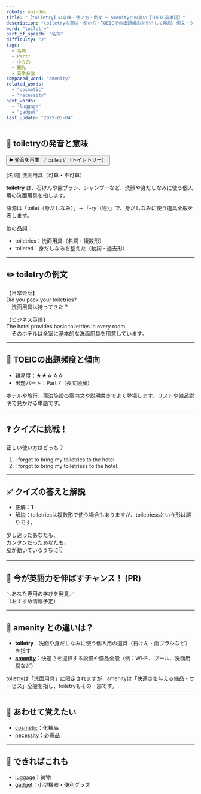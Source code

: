 ```yaml
---
robots: noindex
title: "【toiletry】の意味・使い方・例文 ― amenityとの違い【TOEIC英単語】"
description: "toiletryの意味・使い方・TOEICでの出題傾向をやさしく解説。例文・クイズ付きでamenityとの違いもわかりやすく学べます。"
word: "toiletry"
part_of_speech: "名詞"
difficulty: "2"
tags:
  - 名詞
  - Part7
  - 中立的
  - 観光
  - 日常会話
compared_word: "amenity"
related_words:
  - "cosmetic"
  - "necessity"
next_words:
  - "luggage"
  - "gadget"
last_update: "2025-05-04"
---
```


## 🔰 toiletryの発音と意味

<button class="play-audio" onclick="playTTS('toiletry')">
  <span class="play-audio-main">
    ▶️ 発音を再生　/ˈtɔɪ.lə.tri/
  </span>
  <span class="play-audio-sub">
    （トイレトリー）
  </span>
</button>

[名詞] 洗面用具（可算・不可算）

**toiletry** は、石けんや歯ブラシ、シャンプーなど、洗顔や身だしなみに使う個人用の洗面用具を指します。

語源は「toilet（身だしなみ）」＋「-ry（物）」で、身だしなみに使う道具全般を表します。

他の品詞：  
- toiletries：洗面用具（名詞・複数形）
- toileted：身だしなみを整えた（動詞・過去形）

---

## ✏️ toiletryの例文

【日常会話】  
Did you pack your toiletries?  
　洗面用具は持ってきた？

【ビジネス英語】  
The hotel provides basic toiletries in every room.  
　そのホテルは全室に基本的な洗面用具を用意しています。

---

## 🎯 TOEICの出題頻度と傾向

- 難易度：★★☆☆☆
- 出題パート：Part 7（長文読解）

ホテルや旅行、宿泊施設の案内文や説明書きでよく登場します。リストや備品説明で見かける単語です。

---

## ❓ クイズに挑戦！

正しい使い方はどっち？

1. I forgot to bring my toiletries to the hotel.  
2. I forgot to bring my toiletriess to the hotel.

---

## ✅ クイズの答えと解説

- 正解：**1**
- 解説：toiletriesは複数形で使う場合もありますが、toiletriessという形は誤りです。

少し迷ったあなたも、  
カンタンだったあなたも、  
脳が動いているうちに👇️

---

## 🚀 今が英語力を伸ばすチャンス！ (PR)

<div class="info-center">
＼あなた専用の学びを発見／<br>  
（おすすめ情報予定）
</div>

---

## 🤔  amenity との違いは？

- **toiletry**：洗面や身だしなみに使う個人用の道具（石けん・歯ブラシなど）を指す
- **[amenity](/word/amenity)**：快適さを提供する設備や備品全般（例：Wi-Fi、プール、洗面用具など）

toiletryは「洗面用具」に限定されますが、amenityは「快適さを与える備品・サービス」全般を指し、toiletryもその一部です。

---

## 🧩 あわせて覚えたい

- [cosmetic](/word/cosmetic)：化粧品
- [necessity](/word/necessity)：必需品

---

## 📖 できればこれも

- [luggage](/word/luggage)：荷物
- [gadget](/word/gadget)：小型機器・便利グッズ

<!-- cvid: aid42_bid22 -->
